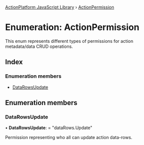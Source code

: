 [ActionPlatform JavaScript Library](../README.md) › [ActionPermission](actionpermission.md)

# Enumeration: ActionPermission

This enum represents different types of permissions for action metadata/data CRUD operations.

## Index

### Enumeration members

* [DataRowsUpdate](actionpermission.md#datarowsupdate)

## Enumeration members

###  DataRowsUpdate

• **DataRowsUpdate**: = "dataRows.Update"

Permission representing who all can update action data-rows.
